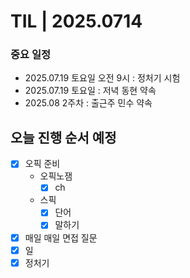# TIL | 2025.0714

### 중요 일정

-   2025.07.19 토요일 오전 9시 : 정처기 시험
-   2025.07.19 토요일 : 저녁 동현 약속
-   2025.08 2주차 : 출근주 민수 약속

## 오늘 진행 순서 예정

-   [x] 오픽 준비
    -   오픽노잼
        -   [x] ch
    -   스픽
        -   [x] 단어
        -   [x] 말하기
-   [x] 매일 매일 면접 질문
-   [x] 일
-   [x] 정처기
